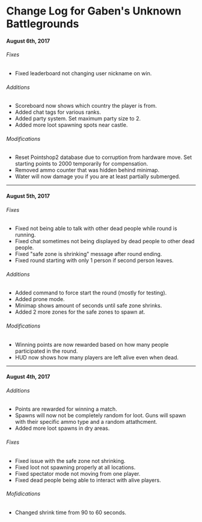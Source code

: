 # Change Log for Gaben's Unknown Battlegrounds

#### August 6th, 2017

###### Fixes
- Fixed leaderboard not changing user nickname on win.

###### Additions
- Scoreboard now shows which country the player is from.
- Added chat tags for various ranks.
- Added party system. Set maximum party size to 2.
- Added more loot spawning spots near castle.

###### Modifications
- Reset Pointshop2 database due to corruption from hardware move. Set starting points to 2000 temporarily for compensation.
- Removed ammo counter that was hidden behind minimap.
- Water will now damage you if you are at least partially submerged.

---

#### August 5th, 2017

###### Fixes
- Fixed not being able to talk with other dead people while round is running.
- Fixed chat sometimes not being displayed by dead people to other dead people.
- Fixed "safe zone is shrinking" message after round ending.
- Fixed round starting with only 1 person if second person leaves.

###### Additions
- Added command to force start the round (mostly for testing).
- Added prone mode.
- Minimap shows amount of seconds until safe zone shrinks.
- Added 2 more zones for the safe zones to spawn at.

###### Modifications
- Winning points are now rewarded based on how many people participated in the round.
- HUD now shows how many players are left alive even when dead.

---

#### August 4th, 2017

###### Additions
- Points are rewarded for winning a match.
- Spawns will now not be completely random for loot. Guns will spawn with their specific ammo type and a random attathcment.
- Added more loot spawns in dry areas.

###### Fixes
- Fixed issue with the safe zone not shrinking.
- Fixed loot not spawning properly at all locations.
- Fixed spectator mode not moving from one player.
- Fixed dead people being able to interact with alive players.

###### Mofidications
- Changed shrink time from 90 to 60 seconds.
